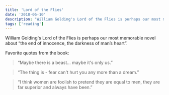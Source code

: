 ```yaml
---
title: 'Lord of the Flies'
date: '2018-06-10'
description: "William Golding's Lord of the Flies is perhaps our most memorable novel about 'the end of innocence, the darkness of man's heart'."
tags: ['reading']
---
```


William Golding's Lord of the Flies is perhaps our most memorable novel about “the end of innocence, the darkness of man’s heart”.

Favorite quotes from the book:

> “Maybe there is a beast… maybe it's only us.”

> “The thing is - fear can't hurt you any more than a dream.”

> “I think women are foolish to pretend they are equal to men, they are far superior and always have been.”

